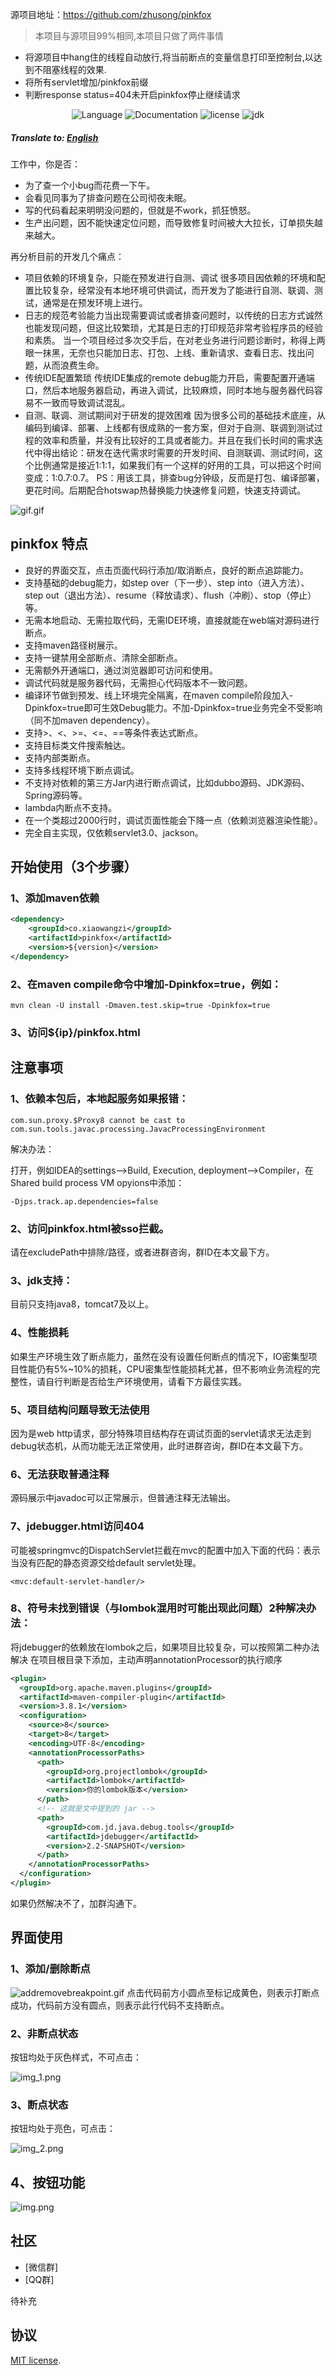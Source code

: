 源项目地址：https://github.com/zhusong/pinkfox
> 本项目与源项目99%相同,本项目只做了两件事情
- 将源项目中hang住的线程自动放行,将当前断点的变量信息打印至控制台,以达到不阻塞线程的效果.
- 将所有servlet增加/pinkfox前缀
- 判断response status=404未开启pinkfox停止继续请求

<div align="center">

![Language](https://img.shields.io/badge/language-java-brightgreen)
![Documentation](https://img.shields.io/badge/documentation-yes-brightgreen)
![license](https://img.shields.io/badge/license-MIT-brightgreen)
![jdk](https://img.shields.io/badge/JDK-8-brightgreen)
</div>

##### Translate to: [English](README_en.md)

工作中，你是否：
- 为了查一个小bug而花费一下午。
- 会看见同事为了排查问题在公司彻夜未眠。
- 写的代码看起来明明没问题的，但就是不work，抓狂愤怒。
- 生产出问题，因不能快速定位问题，而导致修复时间被大大拉长，订单损失越来越大。

再分析目前的开发几个痛点：

- 项目依赖的环境复杂，只能在预发进行自测、调试
很多项目因依赖的环境和配置比较复杂，经常没有本地环境可供调试，而开发为了能进行自测、联调、测试，通常是在预发环境上进行。
- 日志的规范考验能力当出现需要调试或者排查问题时，以传统的日志方式诚然也能发现问题，但这比较繁琐，尤其是日志的打印规范非常考验程序员的经验和素质。 当一个项目经过多次交手后，在对老业务进行问题诊断时，称得上两眼一抹黑，无奈也只能加日志、打包、上线、重新请求、查看日志、找出问题，从而浪费生命。
- 传统IDE配置繁琐
传统IDE集成的remote debug能力开启，需要配置开通端口，然后本地服务器启动，再进入调试，比较麻烦，同时本地与服务器代码容易不一致而导致调试混乱。
- 自测、联调、测试期间对于研发的提效困难
  因为很多公司的基础技术底座，从编码到编译、部署、上线都有很成熟的一套方案，但对于自测、联调到测试过程的效率和质量，并没有比较好的工具或者能力。并且在我们长时间的需求迭代中得出结论：研发在迭代需求时需要的开发时间、自测联调、测试时间，这个比例通常是接近1:1:1，如果我们有一个这样的好用的工具，可以把这个时间变成：1:0.7:0.7。
  PS：用该工具，排查bug分钟级，反而是打包、编译部署，更花时间。后期配合hotswap热替换能力快速修复问题，快速支持调试。


![gif.gif](docs/pinkfox.gif)

## pinkfox 特点

- 良好的界面交互，点击页面代码行添加/取消断点，良好的断点追踪能力。
- 支持基础的debug能力，如step over（下一步）、step into（进入方法）、step out（退出方法）、resume（释放请求）、flush（冲刷）、stop（停止）等。
- 无需本地启动、无需拉取代码，无需IDE环境，直接就能在web端对源码进行断点。
- 支持maven路径树展示。
- 支持一键禁用全部断点、清除全部断点。
- 无需额外开通端口，通过浏览器即可访问和使用。
- 调试代码就是服务器代码，无需担心代码版本不一致问题。
- 编译环节做到预发、线上环境完全隔离，在maven compile阶段加入-Dpinkfox=true即可生效Debug能力。不加-Dpinkfox=true业务完全不受影响（同不加maven dependency）。
- 支持>、<、>=、<=、==等条件表达式断点。
- 支持目标类文件搜索触达。
- 支持内部类断点。
- 支持多线程环境下断点调试。
- 不支持对依赖的第三方Jar内进行断点调试，比如dubbo源码、JDK源码、Spring源码等。
- lambda内断点不支持。
- 在一个类超过2000行时，调试页面性能会下降一点（依赖浏览器渲染性能）。
- 完全自主实现，仅依赖servlet3.0、jackson。



  
## 开始使用（3个步骤）

### 1、添加maven依赖
```xml
<dependency>
    <groupId>co.xiaowangzi</groupId>
    <artifactId>pinkfox</artifactId>
    <version>${version}</version>
</dependency>
```
### 2、在maven compile命令中增加-Dpinkfox=true，例如：
```text
mvn clean -U install -Dmaven.test.skip=true -Dpinkfox=true
```

### 3、访问${ip}/pinkfox.html

## 注意事项
### 1、依赖本包后，本地起服务如果报错：
```text
com.sun.proxy.$Proxy8 cannot be cast to com.sun.tools.javac.processing.JavacProcessingEnvironment
```
解决办法：

打开，例如IDEA的settings–>Build, Execution, deployment–>Compiler，在Shared build process VM opyions中添加：
```text
-Djps.track.ap.dependencies=false
```

### 2、访问pinkfox.html被sso拦截。
请在excludePath中排除/路径，或者进群咨询，群ID在本文最下方。

### 3、jdk支持：
目前只支持java8，tomcat7及以上。
 

### 4、性能损耗
如果生产环境生效了断点能力，虽然在没有设置任何断点的情况下，IO密集型项目性能仍有5%~10%的损耗，CPU密集型性能损耗尤甚，但不影响业务流程的完整性，请自行判断是否给生产环境使用，请看下方最佳实践。
### 5、项目结构问题导致无法使用
因为是web http请求，部分特殊项目结构存在调试页面的servlet请求无法走到debug状态机，从而功能无法正常使用，此时进群咨询，群ID在本文最下方。
### 6、无法获取普通注释
源码展示中javadoc可以正常展示，但普通注释无法输出。
### 7、jdebugger.html访问404
可能被springmvc的DispatchServlet拦截在mvc的配置中加入下面的代码：表示当没有匹配的静态资源交给default servlet处理。

```text
<mvc:default-servlet-handler/>
```

### 8、符号未找到错误（与lombok混用时可能出现此问题）2种解决办法：
将jdebugger的依赖放在lombok之后，如果项目比较复杂，可以按照第二种办法解决
在项目根目录下添加，主动声明annotationProcessor的执行顺序
```xml
<plugin>
  <groupId>org.apache.maven.plugins</groupId>
  <artifactId>maven-compiler-plugin</artifactId>
  <version>3.8.1</version>
  <configuration>
    <source>8</source>
    <target>8</target>
    <encoding>UTF-8</encoding>
    <annotationProcessorPaths>
      <path>
        <groupId>org.projectlombok</groupId>
        <artifactId>lombok</artifactId>
        <version>你的lombok版本</version>
      </path>
      <!-- 这就是文中提到的 jar -->
      <path>
        <groupId>com.jd.java.debug.tools</groupId>
        <artifactId>jdebugger</artifactId>
        <version>2.2-SNAPSHOT</version>
      </path>
    </annotationProcessorPaths>
  </configuration>
</plugin>
```
如果仍然解决不了，加群沟通下。

## 界面使用

### 1、添加/删除断点
![addremovebreakpoint.gif](docs/addremovebreakpoint.gif)
点击代码前方小圆点至标记成黄色，则表示打断点成功，代码前方没有圆点，则表示此行代码不支持断点。

### 2、非断点状态
按钮均处于灰色样式，不可点击：

![img_1.png](docs/img_1.png)

### 3、断点状态
按钮均处于亮色，可点击：

![img_2.png](docs/img_2.png)


## 4、按钮功能
![img.png](docs/img.png)

## 社区
- [微信群]
- [QQ群]

待补充

## 协议
[MIT license](./LICENSE).
